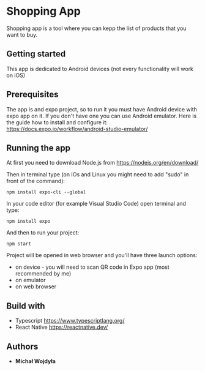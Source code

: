 # Shopping App

Shopping app is a tool where you can kepp the list of products that you want to buy.

## Getting started

This app is dedicated to Android devices (not every functionality will work on iOS)

## Prerequisites
The app is and expo project, so to run it you must have Android device with expo app on it. If you don't have one you can use Android emulator.
Here is the guide how to install and configure it: <https://docs.expo.io/workflow/android-studio-emulator/> 

## Running the app

At first you need to download Node.js from <https://nodejs.org/en/download/>

Then in terminal type (on IOs and Linux you might need to add "sudo" in front of the command):
```
npm install expo-cli --global
```

In your code editor (for example Visual Studio Code) open terminal and type:
```
npm install expo
```

And then to run your project:
```
npm start
```
Project will be opened in web browser and you'll have three launch options:
* on device - you will need to scan QR code in Expo app (most recommended by me)
* on emulator
* on web browser
## Build with
* Typescript  <https://www.typescriptlang.org/>
* React Native <https://reactnative.dev/>

## Authors
* **Michał Wojdyła**



